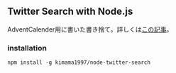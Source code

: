 ## Twitter Search with Node.js

AdventCalender用に書いた書き捨て。詳しくは[この記事](http://blog.hinaloe.net/)。

### installation

```shell
npm install -g kimama1997/node-twitter-search
```

